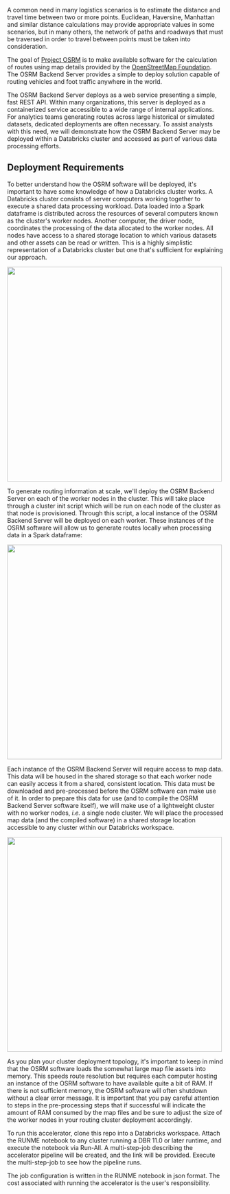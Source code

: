 A common need in many logistics scenarios is to estimate the distance and travel time between two or more points. Euclidean, Haversine, Manhattan and similar distance calculations may provide appropriate values in some scenarios, but in many others, the network of paths and roadways that must be traversed in order to travel between points must be taken into consideration.

The goal of [Project OSRM](http://project-osrm.org/) is to make available software for the calculation of routes using map details provided by the [OpenStreetMap Foundation](https://wiki.osmfoundation.org/wiki/Main_Page). The OSRM Backend Server provides a simple to deploy solution capable of routing vehicles and foot traffic anywhere in the world.

The OSRM Backend Server deploys as a web service presenting a simple, fast REST API.  Within many organizations, this server is deployed as a containerized service accessible to a wide range of internal applications. For analytics teams generating routes across large historical or simulated datasets, dedicated deployments are often necessary.  To assist analysts with this need, we will demonstrate how the OSRM Backend Server may be deployed within a Databricks cluster and accessed as part of various data processing efforts.

## Deployment Requirements

To better understand how the OSRM software will be deployed, it's important to have some knowledge of how a Databricks cluster works.  A Databricks cluster consists of server computers working together to execute a shared data processing workload.  Data loaded into a Spark dataframe is distributed across the resources of several computers known as the cluster's worker nodes. Another computer, the driver node, coordinates the processing of the data allocated to the worker nodes.  All nodes have access to a shared storage location to which various datasets and other assets can be read or written.  This is a highly simplistic representation of a Databricks cluster but one that's sufficient for explaining our approach.</p>

<img src='https://brysmiwasb.blob.core.windows.net/demos/images/osrm_cluster.png' width=500>

To generate routing information at scale, we'll deploy the OSRM Backend Server on each of the worker nodes in the cluster.  This will take place through a cluster init script which will be run on each node of the cluster as that node is provisioned.  Through this script, a local instance of the OSRM Backend Server will be deployed on each worker.  These instances of the OSRM software will allow us to generate routes locally when processing data in a Spark dataframe:
</p>
<img src='https://brysmiwasb.blob.core.windows.net/demos/images/osrm_scaled_deployment2.png' width=500>

Each instance of the OSRM Backend Server will require access to map data.  This data will be housed in the shared storage so that each worker node can easily access it from a shared, consistent location.  This data must be downloaded and pre-processed before the OSRM software can make use of it.  In order to prepare this data for use (and to compile the OSRM Backend Server software itself), we will make use of a lightweight cluster with no worker nodes, *i.e.* a single node cluster.  We will place the processed map data (and the compiled software) in a shared storage location accessible to any cluster within our Databricks workspace.
</p>
<img src='https://brysmiwasb.blob.core.windows.net/demos/images/osrm_preprocessing_deployment2.png' width=500>

As you plan your cluster deployment topology, it's important to keep in mind that the OSRM software loads the somewhat large map file assets into memory.  This speeds route resolution but requires each computer hosting an instance of the OSRM software to have available quite a bit of RAM.  If there is not sufficient memory, the OSRM software will often shutdown without a clear error message.  It is important that you pay careful attention to steps in the pre-processing steps that if successful will indicate the amount of RAM consumed by the map files and be sure to adjust the size of the worker nodes in your routing cluster deployment accordingly.  

To run this accelerator, clone this repo into a Databricks workspace. Attach the RUNME notebook to any cluster running a DBR 11.0 or later runtime, and execute the notebook via Run-All. A multi-step-job describing the accelerator pipeline will be created, and the link will be provided. Execute the multi-step-job to see how the pipeline runs.

The job configuration is written in the RUNME notebook in json format. The cost associated with running the accelerator is the user's responsibility.
